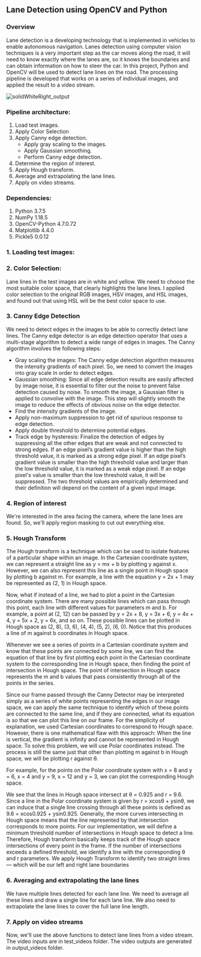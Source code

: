 ## Lane Detection using OpenCV and Python

### Overview
Lane detection is a developing technology that is implemented in vehicles to enable autonomous navigation. Lanes detection using computer vision techniques is a very important step as the car moves along the road, it will need to know exactly where the lanes are, so it knows the boundaries and can obtain information on how to steer the car. In this project, Python and OpenCV will be used to detect lane lines on the road. The  processing pipeline is developed that works on a series of individual images, and applied the result to a video stream.

![solidWhiteRight_output](https://user-images.githubusercontent.com/81799459/236697500-a4190b06-e3ce-4cdc-b203-fe8d0b845725.gif)

### Pipeline architecture:
1.	Load test images.
2.	Apply Color Selection
3.	Apply Canny edge detection.
    -	Apply gray scaling to the images.
    -	Apply Gaussian smoothing.
    -	Perform Canny edge detection.
4.	Determine the region of interest.
5.	Apply Hough transform.
6.	Average and extrapolating the lane lines.
7.	Apply on video streams.

### Dependencies:
1.	Python 3.7.5
2.	NumPy 1.18.5
3.	OpenCV-Python 4.7.0.72
4.	Matplotlib 4.4.0
5.	Pickle5 0.0.12

### 1. Loading test images:


### 2. Color Selection:
Lane lines in the test images are in white and yellow. We need to choose the most suitable color space, that clearly highlights the lane lines. I applied color selection to the original RGB images, HSV images, and HSL images, and found out that using HSL will be the best color space to use.


### 3. Canny Edge Detection
We need to detect edges in the images to be able to correctly detect lane lines. The Canny edge detector is an edge detection operator that uses a multi-stage algorithm to detect a wide range of edges in images. The Canny algorithm involves the following steps:
-	Gray scaling the images: The Canny edge detection algorithm measures the intensity gradients of each pixel. So, we need to convert the images into gray scale in order to detect edges.
-	Gaussian smoothing: Since all edge detection results are easily affected by image noise, it is essential to filter out the noise to prevent false detection caused by noise. To smooth the image, a Gaussian filter is applied to convolve with the image. This step will slightly smooth the image to reduce the effects of obvious noise on the edge detector.
-	Find the intensity gradients of the image.
-	Apply non-maximum suppression to get rid of spurious response to edge detection.
-	Apply double threshold to determine potential edges.
-	Track edge by hysteresis: Finalize the detection of edges by suppressing all the other edges that are weak and not connected to strong edges. If an edge pixel’s gradient value is higher than the high threshold value, it is marked as a strong edge pixel. If an edge pixel’s gradient value is smaller than the high threshold value and larger than the low threshold value, it is marked as a weak edge pixel. If an edge pixel's value is smaller than the low threshold value, it will be suppressed. The two threshold values are empirically determined and their definition will depend on the content of a given input image.


### 4. Region of interest
We're interested in the area facing the camera, where the lane lines are found. So, we'll apply region masking to cut out everything else.



### 5. Hough Transform
The Hough transform is a technique which can be used to isolate features of a particular shape within an image.
In the Cartesian coordinate system, we can represent a straight line as y = mx + b by plotting y against x. However, we can also represent this line as a single point in Hough space by plotting b against m. For example, a line with the equation y = 2x + 1 may be represented as (2, 1) in Hough space.
 
Now, what if instead of a line, we had to plot a point in the Cartesian coordinate system. There are many possible lines which can pass through this point, each line with different values for parameters m and b. For example, a point at (2, 12) can be passed by y = 2x + 8, y = 3x + 6, y = 4x + 4, y = 5x + 2, y = 6x, and so on. These possible lines can be plotted in Hough space as (2, 8), (3, 6), (4, 4), (5, 2), (6, 0). Notice that this produces a line of m against b coordinates in Hough space.
 
Whenever we see a series of points in a Cartesian coordinate system and know that these points are connected by some line, we can find the equation of that line by first plotting each point in the Cartesian coordinate system to the corresponding line in Hough space, then finding the point of intersection in Hough space. The point of intersection in Hough space represents the m and b values that pass consistently through all of the points in the series.
 
Since our frame passed through the Canny Detector may be interpreted simply as a series of white points representing the edges in our image space, we can apply the same technique to identify which of these points are connected to the same line, and if they are connected, what its equation is so that we can plot this line on our frame.
For the simplicity of explanation, we used Cartesian coordinates to correspond to Hough space. However, there is one mathematical flaw with this approach: When the line is vertical, the gradient is infinity and cannot be represented in Hough space. To solve this problem, we will use Polar coordinates instead. The process is still the same just that other than plotting m against b in Hough space, we will be plotting r against θ.
 
For example, for the points on the Polar coordinate system with x = 8 and y = 6, x = 4 and y = 9, x = 12 and y = 3, we can plot the corresponding Hough space.
 
We see that the lines in Hough space intersect at θ = 0.925 and r = 9.6. Since a line in the Polar coordinate system is given by r = xcosθ + ysinθ, we can induce that a single line crossing through all these points is defined as 9.6 = xcos0.925 + ysin0.925.
Generally, the more curves intersecting in Hough space means that the line represented by that intersection corresponds to more points. For our implementation, we will define a minimum threshold number of intersections in Hough space to detect a line. Therefore, Hough transform basically keeps track of the Hough space intersections of every point in the frame. If the number of intersections exceeds a defined threshold, we identify a line with the corresponding θ and r parameters.
We apply Hough Transform to identify two straight lines — which will be our left and right lane boundaries



### 6. Averaging and extrapolating the lane lines
We have multiple lines detected for each lane line. We need to average all these lines and draw a single line for each lane line. We also need to extrapolate the lane lines to cover the full lane line length.


### 7. Apply on video streams
Now, we'll use the above functions to detect lane lines from a video stream. The video inputs are in test_videos folder. The video outputs are generated in output_videos folder.





